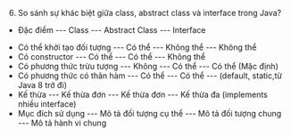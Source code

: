 6. So sánh sự khác biệt giữa class, abstract class và interface trong Java?
- Đặc điểm                   --- Class          --- Abstract Class --- Interface
+ Có thể khởi tạo đối tượng --- Có thể         --- Không thể     --- Không thể
+ Có constructor            --- Có thể         --- Có thể        --- Không thể
+ Có phương thức trừu tượng --- Không          --- Có thể        --- Có thể (Mặc định)
+ Có phương thức có thân hàm --- Có thể        --- Có thể        --- (default, static,từ Java 8 trở đi)
+ Kế thừa                   --- Kế thừa đơn    --- Kế thừa đơn   --- Kế thừa đa (implements nhiều interface)
+ Mục đích sử dụng          --- Mô tả đối tượng cụ thể --- Mô tả đối tượng chung --- Mô tả hành vi chung